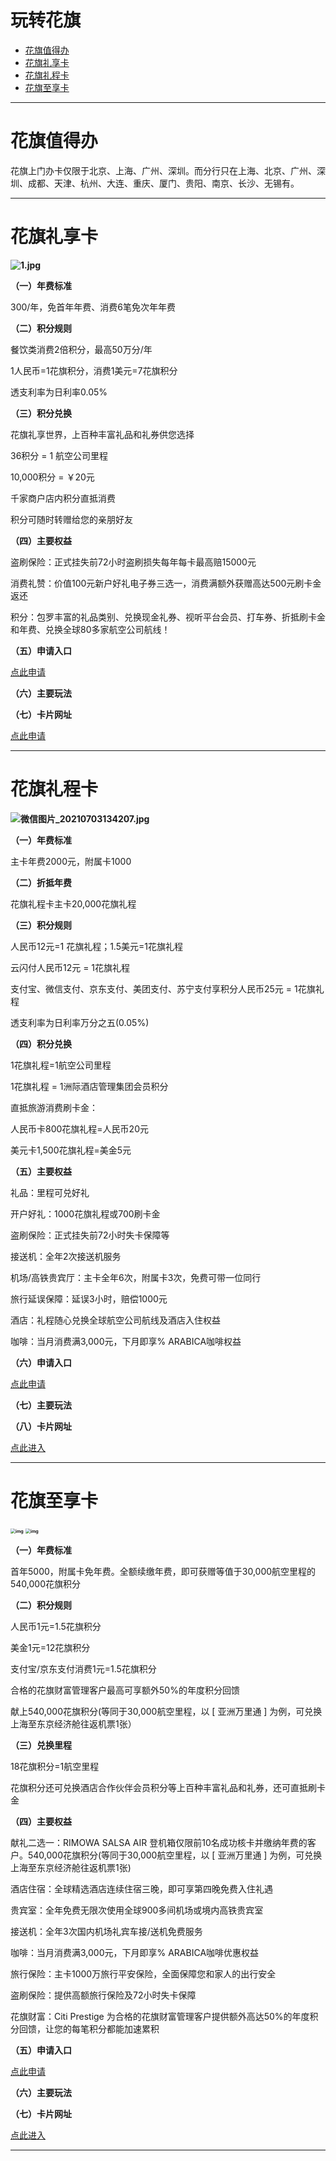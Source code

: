 # 玩转花旗

- [花旗值得办](#花旗值得办)
- [花旗礼享卡](#花旗礼享卡)
- [花旗礼程卡](#花旗礼程卡)
- [花旗至享卡](#花旗至享卡)

------

# 花旗值得办

花旗上门办卡仅限于北京、上海、广州、深圳。而分行只在上海、北京、广州、深圳、成都、天津、杭州、大连、重庆、厦门、贵阳、南京、长沙、无锡有。

------

# 花旗礼享卡

**![1.jpg](https://cos.zjkmkj.com/media/2024/08/20/3960360f440775a5397ebed00c412e9d-2.webp)**

**（一）年费标准**

300/年，免首年年费、消费6笔免次年年费

**（二）积分规则**

餐饮类消费2倍积分，最高50万分/年

1人民币=1花旗积分，消费1美元=7花旗积分

透支利率为日利率0.05%

**（三）积分兑换**

花旗礼享世界，上百种丰富礼品和礼券供您选择

36积分 = 1 航空公司里程

10,000积分 = ￥20元

千家商户店内积分直抵消费

积分可随时转赠给您的亲朋好友

**（四）主要权益**

盗刷保险：正式挂失前72小时盗刷损失每年每卡最高赔15000元

消费礼赞：价值100元新户好礼电子券三选一，消费满额外获赠高达500元刷卡金返还

积分：包罗丰富的礼品类别、兑换现金礼券、视听平台会员、打车券、折抵刷卡金和年费、兑换全球80多家航空公司航线！

**（五）申请入口**

[点此申请](http://qr10.cn/D1rHgP)

**（六）主要玩法**

**（七）卡片网址**

[点此申请](https://www.citibank.com.cn/sim/ICARD/minisite/index_lix.html)

------

# 花旗礼程卡

**![微信图片_20210703134207.jpg](https://cos.zjkmkj.com/media/2024/08/20/568bd57a3c0b90d28763c385457934b4-2.webp)** 

**（一）年费标准**

主卡年费2000元，附属卡1000

**（二）折抵年费**

花旗礼程卡主卡20,000花旗礼程

**（三）积分规则**

人民币12元=1 花旗礼程；1.5美元=1花旗礼程

云闪付人民币12元 = 1花旗礼程

支付宝、微信支付、京东支付、美团支付、苏宁支付享积分人民币25元 = 1花旗礼程

透支利率为日利率万分之五(0.05%)

**（四）积分兑换**

1花旗礼程=1航空公司里程

1花旗礼程 = 1洲际酒店管理集团会员积分

直抵旅游消费刷卡金：

人民币卡800花旗礼程=人民币20元

美元卡1,500花旗礼程=美金5元

**（五）主要权益**

礼品：里程可兑好礼

开户好礼：1000花旗礼程或700刷卡金

盗刷保险：正式挂失前72小时失卡保障等

接送机：全年2次接送机服务

机场/高铁贵宾厅：主卡全年6次，附属卡3次，免费可带一位同行

旅行延误保障：延误3小时，赔偿1000元

酒店：礼程随心兑换全球航空公司航线及酒店入住权益

咖啡：当月消费满3,000元，下月即享% ARABICA咖啡权益

**（六）申请入口**

[点此申请](http://qr10.cn/D1rHgP)

**（七）主要玩法**

**（八）卡片网址**

[点此进入](https://www.citibank.com.cn/sim/ICARD/minisite/index_baijin.html)

------

# 花旗至享卡

**<img src="https://cos.zjkmkj.com/media/2024/08/20/80afdc387c4261d9883016e81d76f693-2.webp" alt="img" style="zoom:50%;" /> <img src="https://cos.zjkmkj.com/media/2024/08/20/34a9ba70a0541eb9d1600d67f23f3e02-2.webp" alt="img" style="zoom:50%;" />**

**（一）年费标准**

首年5000，附属卡免年费。全额续缴年费，即可获赠等值于30,000航空里程的540,000花旗积分 

**（二）积分规则**

人民币1元=1.5花旗积分

美金1元=12花旗积分

支付宝/京东支付消费1元=1.5花旗积分

合格的花旗财富管理客户最高可享额外50%的年度积分回馈

献上540,000花旗积分(等同于30,000航空里程，以 [ 亚洲万里通 ] 为例，可兑换上海至东京经济舱往返机票1张）

**（三）兑换里程**

18花旗积分=1航空里程

花旗积分还可兑换酒店合作伙伴会员积分等上百种丰富礼品和礼券，还可直抵刷卡金

**（四）主要权益**

献礼二选一：RIMOWA SALSA AIR 登机箱仅限前10名成功核卡并缴纳年费的客户。540,000花旗积分(等同于30,000航空里程，以 [ 亚洲万里通 ] 为例，可兑换上海至东京经济舱往返机票1张)

酒店住宿：全球精选酒店连续住宿三晚，即可享第四晚免费入住礼遇

贵宾室：全年免费无限次使用全球900多间机场或境内高铁贵宾室

接送机：全年3次国内机场礼宾车接/送机免费服务

咖啡：当月消费满3,000元，下月即享% ARABICA咖啡优惠权益

旅行保险：主卡1000万旅行平安保险，全面保障您和家人的出行安全

盗刷保险：提供高额旅行保险及72小时失卡保障

花旗财富：Citi Prestige 为合格的花旗财富管理客户提供额外高达50%的年度积分回馈，让您的每笔积分都能加速累积

**（五）申请入口**

[点此申请](http://qr10.cn/D1rHgP)

**（六）主要玩法**

**（七）卡片网址**

[点此进入](https://www.citibank.com.cn/sim/ICARD/minisite/index_zxk.html)

---

